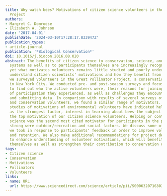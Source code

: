 ```yaml
---
title: Why watch bees? Motivations of citizen science volunteers in the Great Pollinator
  Project
authors:
- Margret C. Domroese
- Elizabeth A. Johnson
date: '2017-04-01'
publishDate: '2024-03-10T17:28:17.833947Z'
publication_types:
- article-journal
publication: '*Biological Conservation*'
doi: 10.1016/j.biocon.2016.08.020
abstract: The benefits of citizen science to conservation, science, and socio-ecological
  systems as well as to participants themselves are increasingly recognized and valued,
  yet what motivates volunteers remains little studied and poorly understood. To better
  understand citizen scientists' motivations and how they benefit from their participation,
  we surveyed volunteers in the Great Pollinator Project, a conservation-related project
  in New York City. We conducted pre- and post-season surveys and focus group sessions
  to find out who the active volunteers were, their reasons for joining, what benefits
  of participation they experienced, as well as challenges they encountered collecting
  and submitting data. In comparison with results of several surveys of environmental
  and conservation volunteers, we found a similar range of motivators. However, while
  studies of motivations of environmental volunteers have indicated helping the environment
  as the strongest factor, interest in learning about bees—the subject of the study—was
  the top motivation of our citizen science volunteers. Helping or contributing to
  science was the second most cited motivator for participants in the project. Less
  strong were outdoor/recreation and social factors. We discuss some of the steps
  we took in response to participants' feedback in order to improve volunteer recruitment
  and retention. We also make additional recommendations for project design and research
  to enhance understanding of volunteer motivations, which will benefit volunteers
  themselves as well as strengthen their contribution to conservation outcomes.
tags:
- Citizen science
- Conservation
- Motivations
- Pollinators
- Volunteers
links:
- name: URL
  url: https://www.sciencedirect.com/science/article/pii/S0006320716303238
---
```

